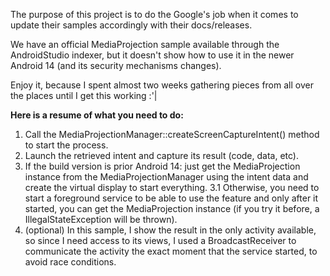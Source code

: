 The purpose of this project is to do the Google's job when it comes to update their samples accordingly with their docs/releases.

We have an official MediaProjection sample available through the AndroidStudio indexer, but it doesn't show how to use it in the newer Android 14 (and its security mechanisms changes).

Enjoy it, because I spent almost two weeks gathering pieces from all over the places until I get this working :'|

**Here is a resume of what you need to do:**

1. Call the MediaProjectionManager::createScreenCaptureIntent() method to start the process.
2. Launch the retrieved intent and capture its result (code, data, etc).
3. If the build version is prior Android 14: just get the MediaProjection instance from the MediaProjectionManager using the intent data and create the virtual display to start everything.
3.1 Otherwise, you need to start a foreground service to be able to use the feature and only after it started, you can get the MediaProjection instance (if you try it before, a IllegalStateException will be thrown).
4. (optional) In this sample, I show the result in the only activity available, so since I need access to its views, I used a BroadcastReceiver to communicate the activity the exact moment that the service started, to avoid race conditions.